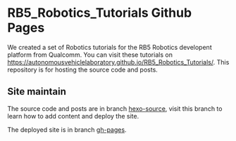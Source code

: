 # RB5_Robotics_Tutorials Github Pages

We created a set of Robotics tutorials for the RB5 Robotics developent platform from Qualcomm. You can visit these tutorials on https://autonomousvehiclelaboratory.github.io/RB5_Robotics_Tutorials/. This repository is for hosting the source code and posts.

## Site maintain

The source code and posts are in branch [hexo-source](https://github.com/AutonomousVehicleLaboratory/RB5_Robotics_Tutorials/tree/hexo-source), visit this branch to learn how to add content and deploy the site.

The deployed site is in branch [gh-pages](https://github.com/AutonomousVehicleLaboratory/RB5_Robotics_Tutorials/tree/gh-pages).